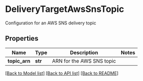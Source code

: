 # DeliveryTargetAwsSnsTopic

Configuration for an AWS SNS delivery topic

## Properties
Name | Type | Description | Notes
------------ | ------------- | ------------- | -------------
**topic_arn** | **str** | ARN for the AWS SNS topic | 

[[Back to Model list]](../README.md#documentation-for-models) [[Back to API list]](../README.md#documentation-for-api-endpoints) [[Back to README]](../README.md)


